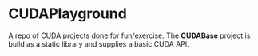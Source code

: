 # CUDAPlayground
A repo of CUDA projects done for fun/exercise.
The __CUDABase__ project is build as a static library and supplies a basic CUDA API.